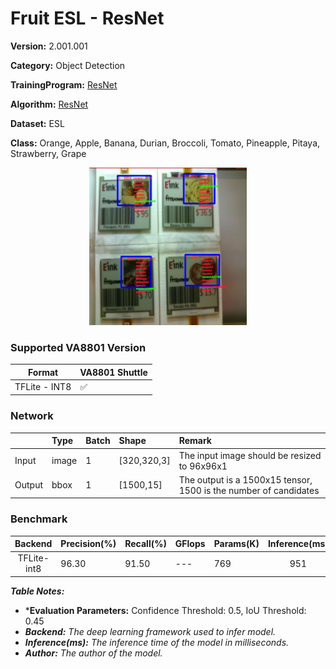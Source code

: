 # Fruit ESL - ResNet

**Version:** 2.001.001

**Category:** Object Detection

**TrainingProgram:** [ResNet](https://github.com/FITI-HCITA/yolov5/tree/Resnet_VA8801)

**Algorithm:** [ResNet](https://github.com/FITI-HCITA/yolov5/blob/Resnet_VA8801/models/resnet50.yaml)

**Dataset:** ESL

**Class:** Orange, Apple, Banana, Durian, Broccoli, Tomato, Pineapple, Pitaya, Strawberry, Grape

<div align="center">
    <a href="./">
        <img src="./ESL_ResNet.jpg" width="50%"/>
    </a>
</div>

### Supported VA8801 Version

| Format | VA8801 Shuttle  |
| --- | --- |
| TFLite - INT8 | ✅ |


### Network

|	    |  Type	| Batch	| Shape        | Remark                                                           |
|:------|:------|:------|:-----------  |:-----------------------------------------------------------------|
| Input | image |   1   | [320,320,3]  | The input image should be resized to 96x96x1                     |
| Output| bbox  |   1   | [1500,15]    | The output is a 1500x15 tensor, 1500 is the number of candidates |


### Benchmark

| Backend      | Precision(%) | Recall(%) | GFlops   | Params(K) | Inference(ms) |   Download                                                                                                                                     | Author   |
|:------------:|:-------------|:----------|:---------|:----------|:-------------:|:-----------------------------------------------------------------------------------------------------------------------------------------------|:---------|
|  TFLite-int8 |    96.30     |    91.50  |    ---   |    769    |     951       | [link](https://github.com/FITI-HCITA/VA8801_Model_Zoo/blob/main/ClassicalModels/resnet/ObjectDetection/ResNet_2.001.001.tflite)             | Fitipower|

***Table Notes:***

- ***Evaluation Parameters:** Confidence Threshold: 0.5, IoU Threshold: 0.45
- ***Backend:** The deep learning framework used to infer model.*
- ***Inference(ms):** The inference time of the model in milliseconds.*
- ***Author:** The author of the model.*
